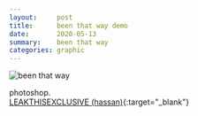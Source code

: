 ```yaml
---
layout:     post
title:      been that way demo
date:       2020-05-13
summary:    been that way
categories: graphic
---
```


![been that way](https://i.imgur.com/2JN6vV4.png)

photoshop.<br />
[LEAKTHISEXCLUSIVE (hassan)](https://www.dropbox.com/s/q11szee83j7grdc/been%20that%20way%20x%20swv.m4a?dl=0){:target="_blank"}
